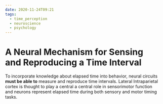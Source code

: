 ```yaml
---
date: 2020-11-24T09:21
tags:
  - time_perception
  - neuroscience
  - psychology
---
```


# A Neural Mechanism for Sensing and Reproducing a Time Interval


To incorporate knowledge about elapsed time into behavior, neural circuits **must be able to** measure and reproduce time intervals.
Lateral Intraparietal cortex is thought to play a central a central role in sensorimotor function and neurons represent elapsed time during both sensory and motor timing tasks.


